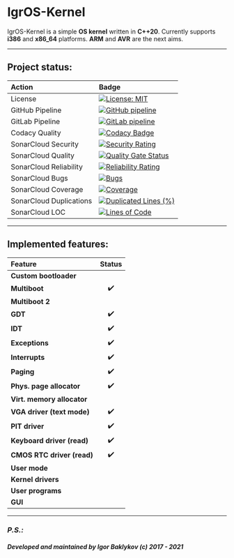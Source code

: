 # IgrOS-Kernel

IgrOS-Kernel is a simple **OS kernel** written in **C++20**.
Currently supports **i386** and **x86_64** platforms. **ARM** and **AVR** are the next aims.

---

## Project status:

| Action                    |       Badge       |
| :---                      |       :---        |
| License                   | [![License: MIT](https://img.shields.io/badge/License-MIT-yellow.svg)](https://opensource.org/licenses/MIT) |
| GitHub Pipeline           | [![GitHub pipeline](https://github.com/IGR2014/IgrOS-Kernel/workflows/IgrOS-Kernel%20C/C++%20CI/badge.svg)](https://github.com/IGR2014/IgrOS-Kernel/actions) |
| GitLab Pipeline           | [![GitLab pipeline](https://gitlab.com/IGR2014/IgrOS-Kernel/badges/master/pipeline.svg)](https://gitlab.com/IGR2014/IgrOS-Kernel/-/commits/master) |
| Codacy Quality            | [![Codacy Badge](https://api.codacy.com/project/badge/Grade/1a4425daf2a946448a3d9c915c25da71)](https://app.codacy.com/app/IGR2014/IgrOS-Kernel?utm_source=github.com&utm_medium=referral&utm_content=IGR2014/IgrOS-Kernel&utm_campaign=Badge_Grade_Dashboard) |
| SonarCloud Security       | [![Security Rating](https://sonarcloud.io/api/project_badges/measure?project=IGR2014_IgrOS-Kernel&metric=security_rating)](https://sonarcloud.io/dashboard?id=IGR2014_IgrOS-Kernel) |
| SonarCloud Quality        | [![Quality Gate Status](https://sonarcloud.io/api/project_badges/measure?project=IGR2014_IgrOS-Kernel&metric=alert_status)](https://sonarcloud.io/dashboard?id=IGR2014_IgrOS-Kernel) |
| SonarCloud Reliability    | [![Reliability Rating](https://sonarcloud.io/api/project_badges/measure?project=IGR2014_IgrOS-Kernel&metric=reliability_rating)](https://sonarcloud.io/dashboard?id=IGR2014_IgrOS-Kernel) |
| SonarCloud Bugs           | [![Bugs](https://sonarcloud.io/api/project_badges/measure?project=IGR2014_IgrOS-Kernel&metric=bugs)](https://sonarcloud.io/dashboard?id=IGR2014_IgrOS-Kernel) |
| SonarCloud Coverage       | [![Coverage](https://sonarcloud.io/api/project_badges/measure?project=IGR2014_IgrOS-Kernel&metric=coverage)](https://sonarcloud.io/dashboard?id=IGR2014_IgrOS-Kernel) |
| SonarCloud Duplications   | [![Duplicated Lines (%)](https://sonarcloud.io/api/project_badges/measure?project=IGR2014_IgrOS-Kernel&metric=duplicated_lines_density)](https://sonarcloud.io/dashboard?id=IGR2014_IgrOS-Kernel) |
| SonarCloud LOC            | [![Lines of Code](https://sonarcloud.io/api/project_badges/measure?project=IGR2014_IgrOS-Kernel&metric=ncloc)](https://sonarcloud.io/dashboard?id=IGR2014_IgrOS-Kernel) |

---

## Implemented features:

| Feature                    |       Status       |
| :---                       |       :---:        |
| **Custom bootloader**      |                    |
| **Multiboot**              | :heavy_check_mark: |
| **Multiboot 2**            |                    |
| **GDT**                    | :heavy_check_mark: |
| **IDT**                    | :heavy_check_mark: |
| **Exceptions**             | :heavy_check_mark: |
| **Interrupts**             | :heavy_check_mark: |
| **Paging**                 | :heavy_check_mark: |
| **Phys. page allocator**   | :heavy_check_mark: |
| **Virt. memory allocator** |                    |
| **VGA driver (text mode)** | :heavy_check_mark: |
| **PIT driver**             | :heavy_check_mark: |
| **Keyboard driver (read)** | :heavy_check_mark: |
| **CMOS RTC driver (read)** | :heavy_check_mark: |
| **User mode**              |                    |
| **Kernel drivers**         |                    |
| **User programs**          |                    |
| **GUI**                    |                    |

---

### ***P.S.:***
###### ***Developed and maintained by Igor Baklykov (c) 2017 - 2021***


